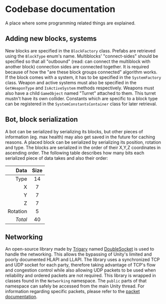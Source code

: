 # Codebase documentation

A place where some programming related things are explained.

## Adding new blocks, systems

New blocks are specified in the `BlockFactory` class.
Prefabs are retrieved using the `BlockType` enum's name.
Multiblocks' "connect-sides" should be specified so that all "outbound"
(read: can connect the multiblock with another block) connection sides are connected together.
It is required because of how the "are these block groups connected" algorithm works.  
If the block comes with a system, it has to be specified in the `SystemFactory` class.
Weapon and active systems must also be specified in the `GetWeaponType` and
`IsActiveSystem` methods respectively.
Weapons must also have a child `GameObject` named "Turret" attached to them.
This turret mustn't have its own collider.
Constants which are specific to a block type can be registered in the
`SystemConstantsContainer` class for later retrieval.

## Bot, block serialization

A bot can be serialized by serializing its blocks, but other pieces of information
(eg. max health) may also get saved in the future for caching reasons.
A placed block can be serialized by serializing its position, rotation and type.
The blocks are serialized in the order of their X,Y,Z coordinates in ascending order.
The following table describes how many bits each serialized piece of data takes and also their order:

Data | Size
---: | :---:
Type | 14
X | 7
Y | 7
Z | 7
Rotation | 5
*Total* | 40

## Networking

An open-source library made by [Trigary](https://github.com/Trigary) named
[DoubleSocket](https://github.com/Trigary/DoubleSocket) is used to handle the networking.
This allows the bypassing of Unity's limited and poorly documented HLAPI and LLAPI.
The library uses a synchronized TCP and UDP socket for each party,
therefore taking advantage of TCP's flow and congestion control while also allowing
UDP packets to be used when reliability and ordered packets are not required.
This library is wrapped in classes found in the `Networking` namespace.
The `public` parts of that namespace can safely be accessed from the main Unity thread.
For information regarding specific packets, please refer to the [packet documentation](packets.md).
